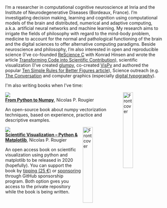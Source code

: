 I’m a researcher in computational cognitive neuroscience at Inria and the Institute of Neurodegenerative Diseases (Bordeaux, France). I’m investigating decision making, learning and cognition using computational models of the brain and distributed, numerical and adaptive computing, a.k.a. artificial neural networks and machine learning. My research aims to irrigate the fields of philosophy with regard to the mind-body problem, medicine to account for the normal and pathological functioning of the brain and the digital sciences to offer alternative computing paradigms. Beside neuroscience and philosophy, I’m also interested in open and reproducible science (I’ve co-founded [ReScience C](https://github.com/ReScience) with Konrad Hinsen and wrote the article [Transforming Code into Scientific Contribution](https://www.frontiersin.org/articles/10.3389/fninf.2017.00069/full)), scientific visualization (I’ve created [glumpy](https://glumpy.github.io/), co-created [VisPy](http://vispy.org/) and authored the popular [Ten Simple Rules for Better Figures article](https://journals.plos.org/ploscompbiol/article?id=10.1371/journal.pcbi.1003833)), Science outreach (e.g. [The Conversation](https://theconversation.com/why-your-cat-is-lousy-at-chess-yet-way-smarter-than-even-the-most-advanced-ai-125581) and computer graphics (especially [digital typography](https://dl.acm.org/doi/10.1145/3214834.3214837)).

I'm also writing books when I've time:

<img src="https://www.labri.fr/perso/nrougier/from-python-to-numpy/data/cubes.png" width="25%" alt="Front cover" align="right"/>

<img src="https://img.shields.io/badge/Scientific_Python_-_Volume_I-orange.svg?style=flat-square"/><br/>
[**From Python to Numpy**](https://www.labri.fr/perso/nrougier/from-python-to-numpy/), Nicolas P. Rougier

An open-source book about numpy vectorization techniques, based on experience, practice and descriptive examples.

<img src="https://raw.githubusercontent.com/rougier/scientific-visualization-book/master/images/projection-3d-gaussian.png" width="25%" alt="Front cover" align="right"/>

<img src="https://img.shields.io/badge/Scientific_Python_-_Volume_II-orange.svg?style=flat-square"/><br/>
[**Scientific Visualization – Python & Matplotlib**](https://github.com/rougier/scientific-visualization-book), Nicolas P. Rougier

An open access book on scientific visualization using python and matplotlib to be released in 2020 (hopefully). You can support the book by [tipping (25 €)](https://www.paypal.me/NicolasPRougier/25) or [sponsoring](https://github.com/sponsors/rougier) through GitHub sponsorship program. Both option gves you access to the private repository while the book is being written.
